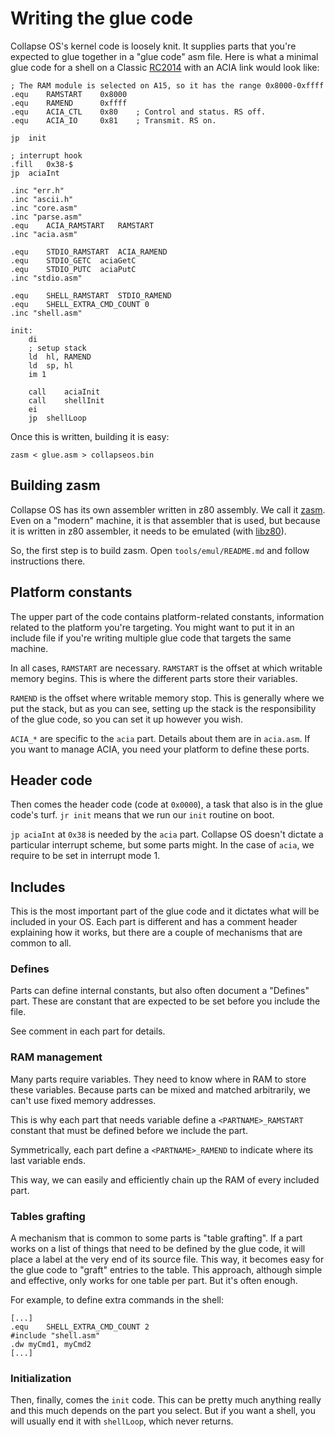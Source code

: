 # Writing the glue code

Collapse OS's kernel code is loosely knit. It supplies parts that you're
expected to glue together in a "glue code" asm file. Here is what a minimal
glue code for a shell on a Classic [RC2014][rc2014] with an ACIA link would
look like:


    ; The RAM module is selected on A15, so it has the range 0x8000-0xffff
    .equ	RAMSTART	0x8000
    .equ	RAMEND		0xffff
    .equ	ACIA_CTL	0x80	; Control and status. RS off.
    .equ	ACIA_IO		0x81	; Transmit. RS on.

    jp	init

    ; interrupt hook
    .fill	0x38-$
    jp	aciaInt

    .inc "err.h"
    .inc "ascii.h"
    .inc "core.asm"
    .inc "parse.asm"
    .equ	ACIA_RAMSTART	RAMSTART
    .inc "acia.asm"

    .equ	STDIO_RAMSTART	ACIA_RAMEND
    .equ	STDIO_GETC	aciaGetC
    .equ	STDIO_PUTC	aciaPutC
    .inc "stdio.asm"

    .equ	SHELL_RAMSTART	STDIO_RAMEND
    .equ	SHELL_EXTRA_CMD_COUNT 0
    .inc "shell.asm"

    init:
        di
        ; setup stack
        ld	hl, RAMEND
        ld	sp, hl
        im 1

        call	aciaInit
        call	shellInit
        ei
        jp	shellLoop

Once this is written, building it is easy: 

    zasm < glue.asm > collapseos.bin

## Building zasm

Collapse OS has its own assembler written in z80 assembly. We call it
[zasm][zasm]. Even on a "modern" machine, it is that assembler that is used,
but because it is written in z80 assembler, it needs to be emulated (with
[libz80][libz80]).

So, the first step is to build zasm. Open `tools/emul/README.md` and follow
instructions there.

## Platform constants

The upper part of the code contains platform-related constants, information
related to the platform you're targeting. You might want to put it in an
include file if you're writing multiple glue code that targets the same machine.

In all cases, `RAMSTART` are necessary. `RAMSTART` is the offset at which
writable memory begins. This is where the different parts store their
variables.

`RAMEND` is the offset where writable memory stop. This is generally
where we put the stack, but as you can see, setting up the stack is the
responsibility of the glue code, so you can set it up however you wish.

`ACIA_*` are specific to the `acia` part. Details about them are in `acia.asm`.
If you want to manage ACIA, you need your platform to define these ports.

## Header code

Then comes the header code (code at `0x0000`), a task that also is in the glue
code's turf. `jr init` means that we run our `init` routine on boot.

`jp aciaInt` at `0x38` is needed by the `acia` part. Collapse OS doesn't dictate
a particular interrupt scheme, but some parts might. In the case of `acia`, we
require to be set in interrupt mode 1.

## Includes

This is the most important part of the glue code and it dictates what will be
included in your OS. Each part is different and has a comment header explaining
how it works, but there are a couple of mechanisms that are common to all.

### Defines

Parts can define internal constants, but also often document a "Defines" part.
These are constant that are expected to be set before you include the file.

See comment in each part for details.

### RAM management

Many parts require variables. They need to know where in RAM to store these
variables. Because parts can be mixed and matched arbitrarily, we can't use
fixed memory addresses.

This is why each part that needs variable define a `<PARTNAME>_RAMSTART`
constant that must be defined before we include the part.

Symmetrically, each part define a `<PARTNAME>_RAMEND` to indicate where its
last variable ends.

This way, we can easily and efficiently chain up the RAM of every included part.

### Tables grafting

A mechanism that is common to some parts is "table grafting". If a part works
on a list of things that need to be defined by the glue code, it will place a
label at the very end of its source file. This way, it becomes easy for the
glue code to "graft" entries to the table. This approach, although simple and
effective, only works for one table per part. But it's often enough.

For example, to define extra commands in the shell:

    [...]
    .equ    SHELL_EXTRA_CMD_COUNT 2
    #include "shell.asm"
    .dw myCmd1, myCmd2
    [...]

### Initialization

Then, finally, comes the `init` code. This can be pretty much anything really
and this much depends on the part you select. But if you want a shell, you will
usually end it with `shellLoop`, which never returns.

[rc2014]: https://rc2014.co.uk/
[zasm]: ../tools/emul/README.md
[libz80]: https://github.com/ggambetta/libz80
